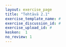 ```yaml
---
layout: exercise_page
title: "Tehtävä 2.1"
exercise_template_name: #
exercise_discussion_id: #
exercise_upload_id: #
kesken:  1
no_review: 1
---
```

